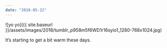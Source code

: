 ```yaml
---
date: "2018-05-22"
---
```


![yo yo]({{ site.baseurl }}/assets/images/2018/tumblr_p958m5f6WD1r16syio1_1280-768x1024.jpg)

It’s starting to get a bit warm these days.
